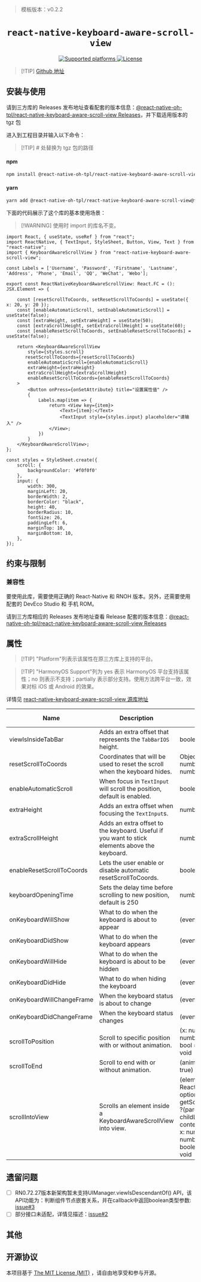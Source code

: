<!-- {% raw %} -->
> 模板版本：v0.2.2

<p align="center">
  <h1 align="center"> <code>react-native-keyboard-aware-scroll-view</code> </h1>
</p>
<p align="center">
    <a href="https://github.com/APSL/react-native-keyboard-aware-scroll-view">
        <img src="https://img.shields.io/badge/platforms-ios%20|%20android%20|%20web%20|%20harmony%20-lightgrey.svg" alt="Supported platforms" />
    </a>
    <a href="https://github.com/APSL/react-native-keyboard-aware-scroll-view/blob/master/LICENSE">
        <img src="https://img.shields.io/badge/license-MIT-green.svg" alt="License" />
    </a>
</p>

> [!TIP] [Github 地址](https://github.com/react-native-oh-library/react-native-keyboard-aware-scroll-view)

## 安装与使用

请到三方库的 Releases 发布地址查看配套的版本信息：[@react-native-oh-tpl/react-native-keyboard-aware-scroll-view Releases](https://github.com/react-native-oh-library/react-native-keyboard-aware-scroll-view/releases)，并下载适用版本的 tgz 包

进入到工程目录并输入以下命令：

<!-- tabs:start -->

> [!TIP] # 处替换为 tgz 包的路径

#### **npm**

```bash
npm install @react-native-oh-tpl/react-native-keyboard-aware-scroll-view@file:#
```

#### **yarn**

```bash
yarn add @react-native-oh-tpl/react-native-keyboard-aware-scroll-view@file:#
```

<!-- tabs:end -->

下面的代码展示了这个库的基本使用场景：

> [!WARNING] 使用时 import 的库名不变。

```tsx
import React, { useState, useRef } from "react";
import ReactNative, { TextInput, StyleSheet, Button, View, Text } from "react-native";
import { KeyboardAwareScrollView } from "react-native-keyboard-aware-scroll-view";

const Labels = ['Username', 'Password', 'Firstname', 'Lastname', 'Address', 'Phone', 'Email', 'QQ', 'WeChat', 'Webo'];

export const ReactNativeKeyboardAwareScrollView: React.FC = (): JSX.Element => {

    const [resetScrollToCoords, setResetScrollToCoords] = useState({ x: 20, y: 20 });
    const [enableAutomaticScroll, setEnableAutomaticScroll] = useState(false);
    const [extraHeight, setExtraHeight] = useState(50);
    const [extraScrollHeight, setExtraScrollHeight] = useState(60);
    const [enableResetScrollToCoords, setEnableResetScrollToCoords] = useState(false);

    return <KeyboardAwareScrollView
        style={styles.scroll}
       resetScrollToCoords={resetScrollToCoords}
        enableAutomaticScroll={enableAutomaticScroll}
        extraHeight={extraHeight}
        extraScrollHeight={extraScrollHeight}
        enableResetScrollToCoords={enableResetScrollToCoords}
    >
        <Button onPress={onSetAttribute} title="设置属性值" />
        {
            Labels.map(item => {
                return <View key={item}>
                    <Text>{item}:</Text>
                    <TextInput style={styles.input} placeholder="请输入" />
                </View>;
            })
        }
    </KeyboardAwareScrollView>;
};

const styles = StyleSheet.create({
    scroll: {
        backgroundColor: '#f0f0f0'
    },
    input: {
        width: 300,
        marginLeft: 20,
        borderWidth: 2,
        borderColor: "black",
        height: 40,
        borderRadius: 10,
        fontSize: 26,
        paddingLeft: 6,
        marginTop: 10,
        marginBottom: 10,
    },
});
```

## 约束与限制

### 兼容性

要使用此库，需要使用正确的 React-Native 和 RNOH 版本。另外，还需要使用配套的 DevEco Studio 和 手机 ROM。

请到三方库相应的 Releases 发布地址查看 Release 配套的版本信息：[@react-native-oh-tpl/react-native-keyboard-aware-scroll-view Releases](https://github.com/react-native-oh-library/react-native-keyboard-aware-scroll-view/releases)

## 属性

> [!TIP] "Platform"列表示该属性在原三方库上支持的平台。

> [!TIP] "HarmonyOS Support"列为 yes 表示 HarmonyOS 平台支持该属性；no 则表示不支持；partially 表示部分支持。使用方法跨平台一致，效果对标 iOS 或 Android 的效果。

详情见 [react-native-keyboard-aware-scroll-view 源库地址](https://github.com/APSL/react-native-keyboard-aware-scroll-view)

| Name                      | Description                                                                                    | Type                                                                                                                                                             | Required | Platform | HarmonyOS Support |
| ------------------------- | ---------------------------------------------------------------------------------------------- | ---------------------------------------------------------------------------------------------------------------------------------------------------------------- | -------- | -------- | ----------------- |
| viewIsInsideTabBar        | Adds an extra offset that represents the `TabBarIOS` height.                                   | boolean                                                                                                                                                          | NO       | iOS      | NO                |
| resetScrollToCoords       | Coordinates that will be used to reset the scroll when the keyboard hides.                     | Object: {x: number, y: number}                                                                                                                                   | NO       | All      | YES               |
| enableAutomaticScroll     | When focus in `TextInput` will scroll the position, default is enabled.                        | boolean                                                                                                                                                          | NO       | All      | YES               |
| extraHeight               | Adds an extra offset when focusing the `TextInput`s.                                           | number                                                                                                                                                           | NO       | All      | YES               |
| extraScrollHeight         | Adds an extra offset to the keyboard. Useful if you want to stick elements above the keyboard. | number                                                                                                                                                           | NO       | All      | YES               |
| enableResetScrollToCoords | Lets the user enable or disable automatic resetScrollToCoords.                                 | boolean                                                                                                                                                          | NO       | All      | YES               |
| keyboardOpeningTime       | Sets the delay time before scrolling to new position, default is 250                           | number                                                                                                                                                           | NO       | iOS      | NO                |
| onKeyboardWillShow          | What to do when the keyboard is about to appear                                                | (event?) => void                                                                                                                                                 | NO       | iOS      | NO                |
| onKeyboardDidShow           | What to do when the keyboard appears                                                           | (event?) => void                                                                                                                                                 | NO       | All      | YES               |
| onKeyboardWillHide          | What to do when the keyboard is about to be hidden                                             | (event?) => void                                                                                                                                                 | NO       | iOS      | NO                |
| onKeyboardDidHide           | What to do when hiding the keyboard                                                            | (event?) => void                                                                                                                                                 | NO       | All      | YES               |
| onKeyboardWillChangeFrame   | When the keyboard status is about to change                                                    | (event?) => void                                                                                                                                                 | NO       | iOS      | NO                |
| onKeyboardDidChangeFrame    | When the keyboard status changes                                                               | (event?) => void                                                                                                                                                 | NO       | iOS      | NO                |
| scrollToPosition          | Scroll to specific position with or without animation.                                         | (x: number, y: number, animated: bool = true) => void                                                                                                            | NO       | All      | YES               |
| scrollToEnd               | Scroll to end with or without animation.                                                       | (animated?: bool = true) => void                                                                                                                                 | NO       | All      | YES               |
| scrollIntoView            | Scrolls an element inside a KeyboardAwareScrollView into view.                                 | (element: React.Element<\*>, options: { getScrollPosition: ?(parentLayout, childLayout, contentOffset) => { x: number, y: number, animated: boolean } }) => void | NO       | All      | NO                |

## 遗留问题

- [ ] RN0.72.27版本新架构暂未支持UIManager.viewIsDescendantOf() API，该API功能为：判断组件节点嵌套关系，并在callback中返回boolean类型参数: [issue#3](https://github.com/react-native-oh-library/react-native-keyboard-aware-scroll-view/issues/3)
- [ ] 部分接口未适配，详情见描述：[issue#2](https://github.com/react-native-oh-library/react-native-keyboard-aware-scroll-view/issues/2)

## 其他

## 开源协议

本项目基于 [The MIT License (MIT)](https://github.com/APSL/react-native-keyboard-aware-scroll-view/blob/master/LICENSE) ，请自由地享受和参与开源。

<!-- {% endraw %} -->